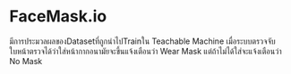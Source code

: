 # FaceMask.io

มีการประมวลผลของDatasetที่ถูกนำไปTrainใน
Teachable Machine เมื่อระบบตรวจจับใบหน้าตรวจได้ว่าใส่หน้ากากอนามัยจะขึ้นแจ้งเตือนว่า Wear Mask แต่ถ้าไม่ได้ใส่จะแจ้งเตือนว่า No Mask
